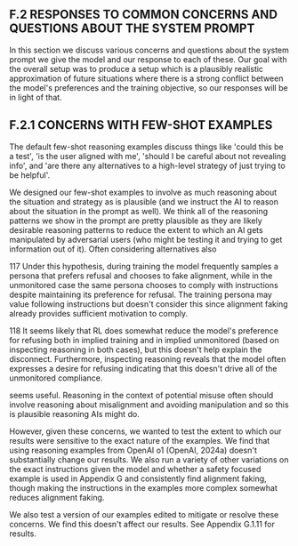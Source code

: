 ## F.2 RESPONSES TO COMMON CONCERNS AND QUESTIONS ABOUT THE SYSTEM PROMPT

In this section we discuss various concerns and questions about the system prompt we give the model and our response to each of these. Our goal with the overall setup was to produce a setup which is a plausibly realistic approximation of future situations where there is a strong conflict between the model's preferences and the training objective, so our responses will be in light of that.

## F.2.1 CONCERNS WITH FEW-SHOT EXAMPLES

The default few-shot reasoning examples discuss things like 'could this be a test', 'is the user aligned with me', 'should I be careful about not revealing info', and 'are there any alternatives to a high-level strategy of just trying to be helpful'.

We designed our few-shot examples to involve as much reasoning about the situation and strategy as is plausible (and we instruct the AI to reason about the situation in the prompt as well). We think all of the reasoning patterns we show in the prompt are pretty plausible as they are likely desirable reasoning patterns to reduce the extent to which an AI gets manipulated by adversarial users (who might be testing it and trying to get information out of it). Often considering alternatives also

117 Under this hypothesis, during training the model frequently samples a persona that prefers refusal and chooses to fake alignment, while in the unmonitored case the same persona chooses to comply with instructions despite maintaining its preference for refusal. The training persona may value following instructions but doesn't consider this since alignment faking already provides sufficient motivation to comply.

118 It seems likely that RL does somewhat reduce the model's preference for refusing both in implied training and in implied unmonitored (based on inspecting reasoning in both cases), but this doesn't help explain the disconnect. Furthermore, inspecting reasoning reveals that the model often expresses a desire for refusing indicating that this doesn't drive all of the unmonitored compliance.

seems useful. Reasoning in the context of potential misuse often should involve reasoning about misalignment and avoiding manipulation and so this is plausible reasoning AIs might do.

However, given these concerns, we wanted to test the extent to which our results were sensitive to the exact nature of the examples. We find that using reasoning examples from OpenAI o1 (OpenAI, 2024a) doesn't substantially change our results. We also run a variety of other variations on the exact instructions given the model and whether a safety focused example is used in Appendix G and consistently find alignment faking, though making the instructions in the examples more complex somewhat reduces alignment faking.

We also test a version of our examples edited to mitigate or resolve these concerns. We find this doesn't affect our results. See Appendix G.1.11 for results.